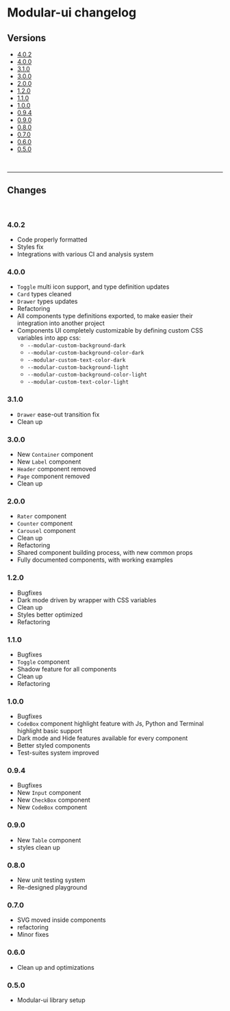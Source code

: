 # Modular-ui changelog

## Versions

-   [4.0.2](#402)
-   [4.0.0](#400)
-   [3.1.0](#310)
-   [3.0.0](#300)
-   [2.0.0](#200)
-   [1.2.0](#120)
-   [1.1.0](#110)
-   [1.0.0](#100)
-   [0.9.4](#094)
-   [0.9.0](#090)
-   [0.8.0](#080)
-   [0.7.0](#070)
-   [0.6.0](#060)
-   [0.5.0](#050)

<br>

* * *

## Changes

<br>

### 4.0.2

-   Code properly formatted
-   Styles fix
-   Integrations with various CI and analysis system

### 4.0.0

-   `Toggle` multi icon support, and type definition updates
-   `Card` types cleaned
-   `Drawer` types updates
-   Refactoring
-   All components type definitions exported, to make easier their integration into another project
-   Components UI completely customizable by defining custom CSS variables into app css:
    -   `--modular-custom-background-dark`
    -   `--modular-custom-background-color-dark`
    -   `--modular-custom-text-color-dark`
    -   `--modular-custom-background-light`
    -   `--modular-custom-background-color-light`
    -   `--modular-custom-text-color-light`

### 3.1.0

-   `Drawer` ease-out transition fix
-   Clean up

### 3.0.0

-   New `Container` component
-   New `Label` component
-   `Header` component removed
-   `Page` component removed
-   Clean up

### 2.0.0

-   `Rater` component
-   `Counter` component
-   `Carousel` component
-   Clean up
-   Refactoring
-   Shared component building process, with new common props
-   Fully documented components, with working examples

### 1.2.0

-   Bugfixes
-   Dark mode driven by wrapper with CSS variables
-   Clean up
-   Styles better optimized
-   Refactoring

### 1.1.0

-   Bugfixes
-   `Toggle` component
-   Shadow feature for all components
-   Clean up
-   Refactoring

### 1.0.0

-   Bugfixes
-   `CodeBox` component highlight feature with Js, Python and Terminal highlight basic support
-   Dark mode and Hide features available for every component
-   Better styled components
-   Test-suites system improved

### 0.9.4

-   Bugfixes
-   New `Input` component
-   New `CheckBox` component
-   New `CodeBox` component

### 0.9.0

-   New `Table` component
-   styles clean up

### 0.8.0

-   New unit testing system
-   Re-designed playground

### 0.7.0

-   SVG moved inside components
-   refactoring
-   Minor fixes

### 0.6.0

-   Clean up and optimizations

### 0.5.0

-   Modular-ui library setup
